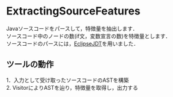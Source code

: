 # ExtractingSourceFeatures
Javaソースコードをパースして，特徴量を抽出します．<br>
ソースコード中のノードの数(if文，変数宣言の数)を特徴量とします．<br>
ソースコードのパースには，[EclipseJDT](http://sdl.ist.osaka-u.ac.jp/~s-kimura/jdtdoc/jdt.html)を用いました．

## ツールの動作
1．入力として受け取ったソースコードのASTを構築<br>
2. VisitorによりASTを辿り，特徴量を取得し，出力する
